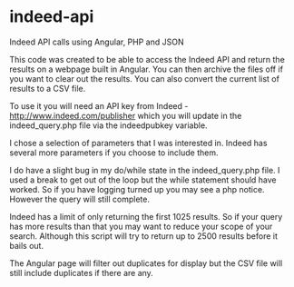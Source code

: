 # indeed-api
Indeed API calls using Angular, PHP and JSON

This code was created to be able to access the Indeed API and return the results on a webpage built in Angular. You can then archive the files off if you want to clear out the results.  You can also convert the current list of results to a CSV file. 

To use it you will need an API key from Indeed - http://www.indeed.com/publisher which you will update in the indeed_query.php file via the indeedpubkey variable. 

I chose a selection of parameters that I was interested in.  Indeed has several more parameters if you choose to include them. 

I do have a slight bug in my do/while state in the indeed_query.php file. I used a break to get out of the loop but the while statement should have worked. So if you have logging turned up you may see a php notice. However the query will still complete. 

Indeed has a limit of only returning the first 1025 results.   So if your query has more results than that you may want to reduce your scope of your search.  Although this script will try to return up to 2500 results before it bails out. 

The Angular page will filter out duplicates for display but the CSV file will still include duplicates if there are any.
